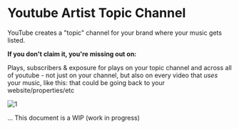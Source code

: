 # Youtube Artist Topic Channel

YouTube creates a "topic" channel for your brand where your music gets listed.

**If you don't claim it, you're missing out on:**

Plays, subscribers & exposure for plays on your topic channel and across all of youtube - not just on your channel, but also on every video that _uses_ your music, like this: that could be going back to your website/properties/etc

![1](https://github.com/user-attachments/assets/21924ed7-85b8-4a13-aa8b-8c9022e18eb7)

... This document is a WIP (work in progress)
